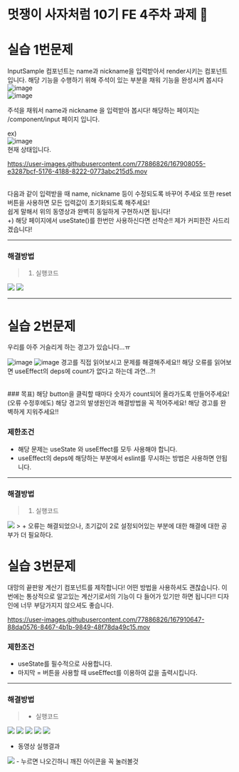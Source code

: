 # 멋쟁이 사자처럼 10기 FE 4주차 과제 🦁

# 실습 1번문제

InputSample 컴포넌트는 name과 nickname을 입력받아서 render시키는 컴포넌트 입니다. 해당 기능을 수행하기 위해 주석이 있는 부분을 채워 기능을 완성시켜 봅시다<br>
![image](https://user-images.githubusercontent.com/77886826/167911379-d2877351-6507-4c26-8b49-fbb647980b0d.png)<br>
![image](https://user-images.githubusercontent.com/77886826/167911449-35a018d5-8405-42d2-ad4c-56e88af3a5e8.png)<br>

주석을 채워서 name과 nickname 을 입력받아 봅시다!
해당하는 페이지는 /component/input 페이지 입니다.

ex) <br>
![image](https://user-images.githubusercontent.com/77886826/167907952-0b89c5e1-db78-40c0-90f6-8e2ee8b54d88.png)
<br>
현재 상태입니다.<br>

https://user-images.githubusercontent.com/77886826/167908055-e3287bcf-5176-4188-8222-0773abc215d5.mov

<br>
다음과 같이 입력받을 때 name, nickname 등이 수정되도록 바꾸어 주세요 또한 reset 버튼을 사용하면 모든 입력값이 초기화되도록 해주세요!<br>
쉽게 말해서 위의 동영상과 완벽히 동일하게 구현하시면 됩니다!
<br>
+) 해당 페이지에서 useState()를 한번만 사용하신다면 선착순!! 제가 커피한잔 사드리겠습니다!

***
### 해결방법
> 1. 실행코드
<img src="https://user-images.githubusercontent.com/102943250/174481530-79e756b4-dd4c-48c5-bbeb-0f8bc42a0d94.jpg" />
<img src="https://user-images.githubusercontent.com/102943250/174481539-a5c6e72d-ae27-4032-9d03-fc23a00f53a5.jpg" />

***

# 실습 2번문제

우리를 아주 거슬리게 하는 경고가 있습니다...ㅠ

![image](https://user-images.githubusercontent.com/77886826/167908932-02e6913b-02e6-4774-8939-43125eb32082.png)
![image](https://user-images.githubusercontent.com/77886826/167909006-f5dfa5c9-b7b2-49c9-a71f-16db78a9dd4f.png)
경고를 직접 읽어보시고 문제를 해결해주세요!! 해당 오류를 읽어보면 useEffect의 deps에 count가 없다고 하는데 과연...?!

<br>
 ### 목표)
 해당 button을 클릭할 때마다 숫자가 count되어 올라가도록 만들어주세요!(오류 수정후에도)
 해당 경고의 발생원인과 해결방법을 꼭 적어주세요!
 해당 경고를 완벽하게 지워주세요!!

### 제한조건

- 해당 문제는 useState 와 useEffect를 모두 사용해야 합니다.
- useEffect의 deps에 해당하는 부분에서 eslint를 무시하는 방법은 사용하면 안됩니다.

***
### 해결방법
> 1. 실행코드 
<img src="https://user-images.githubusercontent.com/102943250/174481546-4ada2dc8-a008-463e-bc51-0e0093ed1f6a.jpg" />
> + 오류는 해결되었으나, 초기값이 2로 설정되어있는 부분에 대한 해결에 대한 공부가 더 필요하다.

# 실습 3번문제

대망의 끝판왕 계산기 컴포넌트를 제작합니다!
어떤 방법을 사용하셔도 괜찮습니다. 이번에는 통상적으로 알고있는 계산기로서의 기능이 다 들어가 있기만 하면 됩니다!! 디자인에 너무 부담가지지 않으셔도 좋습니다.

https://user-images.githubusercontent.com/77886826/167910647-88da0576-8467-4b1b-9849-48f78da49c15.mov

### 제한조건

- useState를 필수적으로 사용합니다.
- 마지막 = 버튼을 사용할 때 useEffect를 이용하여 값을 출력시킵니다.

***
### 해결방법
> + 실행코드
<img src="https://user-images.githubusercontent.com/102943250/174480505-0d10bbef-2528-44a8-833e-40e2c02a4024.jpg" />
<img src="https://user-images.githubusercontent.com/102943250/174480508-4dd6b3b9-cbe5-4a66-9128-da00aeee484a.jpg" />
<img src="https://user-images.githubusercontent.com/102943250/174480513-6383f391-c5c3-4eac-b028-0c2c1f570f7f.jpg" />
<img src="https://user-images.githubusercontent.com/102943250/174480519-fe6fa8fa-65dc-4c97-abae-caa2eb0849a0.jpg" />
<img src="https://user-images.githubusercontent.com/102943250/174480523-4ab58be5-47ed-407e-8ccb-85f4be3d0d53.jpg" />

+ 동영상 실행결과
<img src="https://user-images.githubusercontent.com/102943250/169687867-4e96bc8a-c678-4e53-9441-7e4afa1fda04.mp4">
- 누르면 나오긴하니 깨진 아이콘을 꼭 눌러볼것
